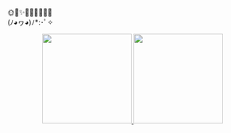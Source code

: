 🌞🌙✨🧙‍♂️🌃👨‍🚀🌠<br>
(ﾉ◕ヮ◕)ﾉ*:･ﾟ✧<br>

<div align="center">
  <a href="https://github.com/eduolmo">
  <img height="180em" src="https://github-readme-stats.vercel.app/api?username=eduolmo&show_icons=true&theme=tokyonight&include_all_commits=true&count_private=true"/>
  <img height="180em" src="https://github-readme-stats.vercel.app/api/top-langs/?username=eduolmo&layout=compact&langs_count=7&theme=tokyonight"/>
</div>

<!--
**eduolmo/eduolmo** is a ✨ _special_ ✨ repository because its `README.md` (this file) appears on your GitHub profile.

Here are some ideas to get you started:

- 🔭 I’m currently working on ...
- 🌱 I’m currently learning ...
- 👯 I’m looking to collaborate on ...
- 🤔 I’m looking for help with ...
- 💬 Ask me about ...
- 📫 How to reach me: ...
- 😄 Pronouns: ...
- ⚡ Fun fact: ...
-->







